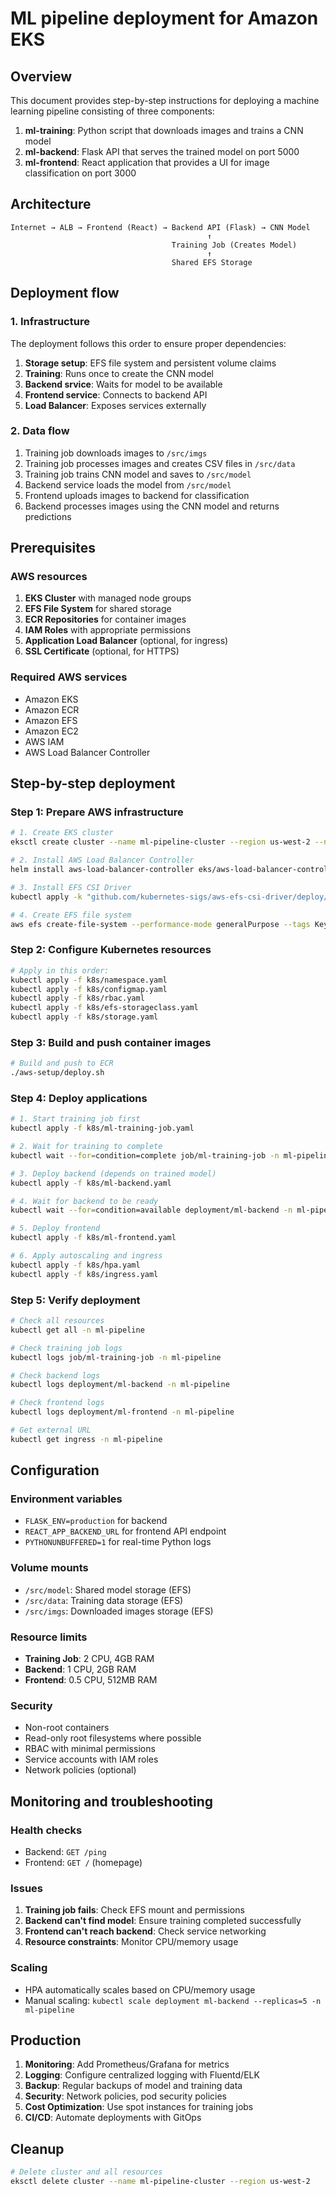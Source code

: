 # ML pipeline deployment for Amazon EKS

## Overview

This document provides step-by-step instructions for deploying a machine learning pipeline consisting of three components:

1. **ml-training**: Python script that downloads images and trains a CNN model
2. **ml-backend**: Flask API that serves the trained model on port 5000
3. **ml-frontend**: React application that provides a UI for image classification on port 3000

## Architecture

```
Internet → ALB → Frontend (React) → Backend API (Flask) → CNN Model
                                            ↑
                                    Training Job (Creates Model)
                                            ↑
                                    Shared EFS Storage
```

## Deployment flow

### 1. Infrastructure

The deployment follows this order to ensure proper dependencies:

1. **Storage setup**: EFS file system and persistent volume claims
2. **Training**: Runs once to create the CNN model
3. **Backend srvice**: Waits for model to be available
4. **Frontend service**: Connects to backend API
5. **Load Balancer**: Exposes services externally

### 2. Data flow

1. Training job downloads images to `/src/imgs`
2. Training job processes images and creates CSV files in `/src/data`
3. Training job trains CNN model and saves to `/src/model`
4. Backend service loads the model from `/src/model`
5. Frontend uploads images to backend for classification
6. Backend processes images using the CNN model and returns predictions

## Prerequisites

### AWS resources

1. **EKS Cluster** with managed node groups
2. **EFS File System** for shared storage
3. **ECR Repositories** for container images
4. **IAM Roles** with appropriate permissions
5. **Application Load Balancer** (optional, for ingress)
6. **SSL Certificate** (optional, for HTTPS)

### Required AWS services

- Amazon EKS
- Amazon ECR
- Amazon EFS
- Amazon EC2
- AWS IAM
- AWS Load Balancer Controller

## Step-by-step deployment

### Step 1: Prepare AWS infrastructure

```bash
# 1. Create EKS cluster
eksctl create cluster --name ml-pipeline-cluster --region us-west-2 --node-type m5.large --nodes 3

# 2. Install AWS Load Balancer Controller
helm install aws-load-balancer-controller eks/aws-load-balancer-controller -n kube-system

# 3. Install EFS CSI Driver
kubectl apply -k "github.com/kubernetes-sigs/aws-efs-csi-driver/deploy/kubernetes/overlays/stable/?ref=master"

# 4. Create EFS file system
aws efs create-file-system --performance-mode generalPurpose --tags Key=Name,Value=ml-pipeline-efs
```

### Step 2: Configure Kubernetes resources

```bash
# Apply in this order:
kubectl apply -f k8s/namespace.yaml
kubectl apply -f k8s/configmap.yaml
kubectl apply -f k8s/rbac.yaml
kubectl apply -f k8s/efs-storageclass.yaml
kubectl apply -f k8s/storage.yaml
```

### Step 3: Build and push container images

```bash
# Build and push to ECR
./aws-setup/deploy.sh
```

### Step 4: Deploy applications

```bash
# 1. Start training job first
kubectl apply -f k8s/ml-training-job.yaml

# 2. Wait for training to complete
kubectl wait --for=condition=complete job/ml-training-job -n ml-pipeline --timeout=1800s

# 3. Deploy backend (depends on trained model)
kubectl apply -f k8s/ml-backend.yaml

# 4. Wait for backend to be ready
kubectl wait --for=condition=available deployment/ml-backend -n ml-pipeline --timeout=300s

# 5. Deploy frontend
kubectl apply -f k8s/ml-frontend.yaml

# 6. Apply autoscaling and ingress
kubectl apply -f k8s/hpa.yaml
kubectl apply -f k8s/ingress.yaml
```

### Step 5: Verify deployment

```bash
# Check all resources
kubectl get all -n ml-pipeline

# Check training job logs
kubectl logs job/ml-training-job -n ml-pipeline

# Check backend logs
kubectl logs deployment/ml-backend -n ml-pipeline

# Check frontend logs
kubectl logs deployment/ml-frontend -n ml-pipeline

# Get external URL
kubectl get ingress -n ml-pipeline
```

## Configuration

### Environment variables

- `FLASK_ENV=production` for backend
- `REACT_APP_BACKEND_URL` for frontend API endpoint
- `PYTHONUNBUFFERED=1` for real-time Python logs

### Volume mounts

- `/src/model`: Shared model storage (EFS)
- `/src/data`: Training data storage (EFS)
- `/src/imgs`: Downloaded images storage (EFS)

### Resource limits

- **Training Job**: 2 CPU, 4GB RAM
- **Backend**: 1 CPU, 2GB RAM
- **Frontend**: 0.5 CPU, 512MB RAM

### Security

- Non-root containers
- Read-only root filesystems where possible
- RBAC with minimal permissions
- Service accounts with IAM roles
- Network policies (optional)

## Monitoring and troubleshooting

### Health checks

- Backend: `GET /ping`
- Frontend: `GET /` (homepage)

### Issues

1. **Training job fails**: Check EFS mount and permissions
2. **Backend can't find model**: Ensure training completed successfully
3. **Frontend can't reach backend**: Check service networking
4. **Resource constraints**: Monitor CPU/memory usage

### Scaling

- HPA automatically scales based on CPU/memory usage
- Manual scaling: `kubectl scale deployment ml-backend --replicas=5 -n ml-pipeline`

## Production

1. **Monitoring**: Add Prometheus/Grafana for metrics
2. **Logging**: Configure centralized logging with Fluentd/ELK
3. **Backup**: Regular backups of model and training data
4. **Security**: Network policies, pod security policies
5. **Cost Optimization**: Use spot instances for training jobs
6. **CI/CD**: Automate deployments with GitOps

## Cleanup

```bash
# Delete cluster and all resources
eksctl delete cluster --name ml-pipeline-cluster --region us-west-2
```